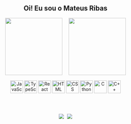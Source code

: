 
<div align="center">

  <h2>Oi! Eu sou o Mateus Ribas</h2>

  <div style="display: flex; justify-content: center; gap: 20px; flex-wrap: wrap;">
    <img height="180em" src="https://github-readme-stats.vercel.app/api?username=MateusRibasMarques&show_icons=true&theme=dracula&include_all_commits=true&count_private=true"/>
    <img height="180em" src="https://github-readme-stats.vercel.app/api/top-langs/?username=MateusRibasMarques&layout=compact&langs_count=16&theme=dracula"/>
  </div>

  <br/>

<div align="center">
  <img src="https://cdn.jsdelivr.net/gh/devicons/devicon/icons/javascript/javascript-original.svg" height="40" alt="JavaScript"/>
  <img src="https://cdn.jsdelivr.net/gh/devicons/devicon/icons/typescript/typescript-original.svg" height="40" alt="TypeScript"/>
  <img src="https://cdn.jsdelivr.net/gh/devicons/devicon/icons/react/react-original.svg" height="40" alt="React"/>
  <img src="https://cdn.jsdelivr.net/gh/devicons/devicon/icons/html5/html5-original.svg" height="40" alt="HTML"/>
  <img src="https://cdn.jsdelivr.net/gh/devicons/devicon/icons/css3/css3-original.svg" height="40" alt="CSS"/>
  <img src="https://cdn.jsdelivr.net/gh/devicons/devicon/icons/python/python-original.svg" height="40" alt="Python"/>
  <img src="https://cdn.jsdelivr.net/gh/devicons/devicon/icons/c/c-original.svg" height="40" alt="C"/>
  <img src="https://cdn.jsdelivr.net/gh/devicons/devicon/icons/cplusplus/cplusplus-original.svg" height="40" alt="C++"/>
</div>

  <br/><br/>


  <div style="display: flex; justify-content: center; gap: 10px; flex-wrap: wrap;">
    <a href="https://www.instagram.com/seu_usuario_aqui" target="_blank">
      <img src="https://img.shields.io/badge/Instagram-E4405F?style=for-the-badge&logo=instagram&logoColor=white"/>
    </a>
    <a href="https://www.linkedin.com/in/seu_usuario_aqui" target="_blank">
      <img src="https://img.shields.io/badge/LinkedIn-0077B5?style=for-the-badge&logo=linkedin&logoColor=white"/>
    </a>
  </div>

</div>
